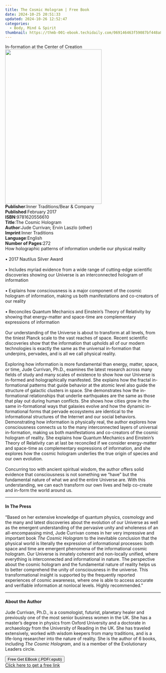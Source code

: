 ```yaml
---
title: The Cosmic Hologram | Free Book
date: 2024-10-25 20:51:33
updated: 2024-10-26 12:52:47
categories:
  - Body, Mind & Spirit
thumbnail: https://thmb-001-ebook.techidaily.com/069146463f59087bf448a83f0d47a3acc0f264f8e9f5ea6116d6fc0e0d60eeca.jpg
---
```

<main id="book-container">
  <div class="flex flex-col">
    <div class="book-brief flex-1 py-6 px-4 sm:p-6 md:py-10 md:px-8">
      <!-- brief-->
      <div class="book-brief-main">In-formation at the Center of Creation</div>
    </div>
    <div
      class="book-meta-info flex-1 grid gap-4 col-start-1 col-end-3 row-start-1 sm:mb-6 sm:grid-cols-4 lg:gap-6 lg:col-start-2 lg:row-end-6 lg:row-span-6 lg:mb-0"
    >
      <div
        class="book-meta-info-left place-content-center mt-4 p-4 text-sm leading-6 col-start-2 col-span-2 dark:text-slate-400"
      >
        <img
          class="w-full h-500 object-cover rounded-lg sm:h-255 sm:col-span-2 lg:col-span-full"
          src="https://img-001-ebook.techidaily.com/2a664fd3597711746788b9d59b1a675342748b47e3a4540aa9fc414948b7537c.jpg"
          alt=""
          width="312"
          height="500"
        />
      </div>
      <div
        class="book-meta-info-right mt-2 col-start-1 row-start-2 col-span-3 self-center"
      >
        <!-- meta data  -->
        <div class="flex flex-col px-4 md:px-8">
          <div class="flex-1">
            <strong>Publisher</strong>:<span class="px-2"
              >Inner Traditions/Bear &amp; Company</span
            >
          </div>
          <div class="flex-1">
            <strong>Published</strong>:<span class="px-2">February 2017</span>
          </div>
          <div class="flex-1">
            <strong>ISBN</strong>:<span class="px-2">9781620556610</span>
          </div>
          <div class="flex-1">
            <strong>Title</strong>:<span class="px-2">The Cosmic Hologram</span>
          </div>
          <div class="flex-1">
            <strong>Author</strong>:<span class="px-2"
              >Jude Currivan; Ervin Laszlo (other)</span
            >
          </div>
          <div class="flex-1">
            <strong>Imprint</strong>:<span class="px-2">Inner Traditions</span>
          </div>
          <div class="flex-1">
            <strong>Language</strong>:<span class="px-2">English</span>
          </div>
          <div class="flex-1">
            <strong>Number of Pages</strong>:<span class="px-2">272</span>
          </div>
        </div>
      </div>
    </div>
    <div class="book-description flex-1 py-6 px-4 sm:p-6 md:py-10 md:px-8">
      <div class="book-description-main">
        <div accordion-content="" id="description">
          How holographic patterns of information underlie our physical
          reality<br /><br />• 2017 Nautilus Silver Award<br /><br />• Includes
          myriad evidence from a wide range of cutting-edge scientific
          discoveries showing our Universe is an interconnected hologram of
          information<br /><br />• Explains how consciousness is a major
          component of the cosmic hologram of information, making us both
          manifestations and co-creators of our reality<br /><br />• Reconciles
          Quantum Mechanics and Einstein’s Theory of Relativity by showing that
          energy-matter and space-time are complementary expressions of
          information<br /><br />Our understanding of the Universe is about to
          transform at all levels, from the tiniest Planck scale to the vast
          reaches of space. Recent scientific discoveries show that the
          information that upholds all of our modern technologies is exactly the
          same as the universal in-formation that underpins, pervades, and is
          all we call physical reality.<br /><br />Exploring how information is
          more fundamental than energy, matter, space, or time, Jude Currivan,
          Ph.D., examines the latest research across many fields of study and
          many scales of existence to show how our Universe is in-formed and
          holographically manifested. She explains how the fractal
          in-formational patterns that guide behavior at the atomic level also
          guide the structure of galactic clusters in space. She demonstrates
          how the in-formational relationships that underlie earthquakes are the
          same as those that play out during human conflicts. She shows how
          cities grow in the same in-formational ways that galaxies evolve and
          how the dynamic in-formational forms that pervade ecosystems are
          identical to the informational structures of the Internet and our
          social behaviors. Demonstrating how information is physically real,
          the author explores how consciousness connects us to the many
          interconnected layers of universal in-formation, making us both
          manifestations and co-creators of the cosmic hologram of reality. She
          explains how Quantum Mechanics and Einstein’s Theory of Relativity can
          at last be reconciled if we consider energy-matter and space-time as
          complementary expressions of information, and she explores how the
          cosmic hologram underlies the true origin of species and our own
          evolution.<br /><br />Concurring too with ancient spiritual wisdom,
          the author offers solid evidence that consciousness is not something
          we “have” but the fundamental nature of what we and the entire
          Universe are. With this understanding, we can each transform our own
          lives and help co-create and in-form the world around us.
        </div>
        <div class="accordion-fader"></div>
      </div>
    </div>
    <div class="book-excerpts flex-1 py-6 px-4 sm:p-6 md:py-10 md:px-8">
      <!-- excerpts-->
      <div class="book-excerpts-main">
        <hr />
        <h4 class="placeholder placeholder-heading">
          <span>In The Press</span>
        </h4>
        <p>
          “Based on her extensive knowledge of quantum physics, cosmology and
          the many and latest discoveries about the evolution of our Universe as
          well as the emergent understanding of the pervasive unity and
          wholeness of an all-encompassing mind, Jude Currivan comes in her very
          impressive and important book <i>The Cosmic Hologram</i> to the
          inevitable conclusion that the physical world is literally the
          expression of informational processes: both space and time are
          emergent phenomena of the informational cosmic hologram. Our Universe
          is innately coherent and non-locally unified, where everything is
          interconnected and informational in nature. The perspective about the
          cosmic hologram and the fundamental nature of reality helps us to
          better comprehend the unity of consciousness in the universe. This
          transformational insight is supported by the frequently reported
          experiences of cosmic awareness, where one is able to access accurate
          and verifiable information at nonlocal levels. Highly recommended.”
        </p>
      </div>
    </div>
    <div class="book-about-author flex-1 py-6 px-4 sm:p-6 md:py-10 md:px-8">
      <!-- about author-->
      <div class="book-main-author-main">
        <hr />
        <h4 class="placeholder placeholder-heading">
          <span>About the Author</span>
        </h4>
        <p>
          Jude Currivan, Ph.D., is a cosmologist, futurist, planetary healer and
          previously one of the most senior business women in the UK. She has a
          master’s degree in physics from Oxford University and a doctorate in
          archaeology from the University of Reading in the UK. She has traveled
          extensively, worked with wisdom keepers from many traditions, and is a
          life-long researcher into the nature of reality. She is the author of
          6 books, including <i>The Cosmic Hologram</i>, and is a member of the
          Evolutionary Leaders circle.
        </p>
      </div>
    </div>
    <div class="book-free-get flex-1 py-6 px-4 sm:p-6 md:py-10 md:px-8">
      <button
        id="btn-free-get"
        class="bg-blue-500 hover:bg-blue-700 text-white font-bold py-2 px-4 rounded"
      >
        Free Get EBook (.PDF/.epub)
      </button>
      <div id="countdown-display" class="px-2 text-lg mt-2"></div>
      <a
        id="free-link"
        class="hidden bg-blue-500 hover:bg-blue-700 text-white font-bold py-2 px-4 rounded"
        href="https://www.ebooks.com/en-us/book/95782151/the-cosmic-hologram/jude-currivan/"
        target="_blank"
        >Click here to get a free link</a
      >
    </div>
    <script>
      let countdownTime = 0;
      let countdownInterval = null;
      document
        .getElementById('btn-free-get')
        .addEventListener('click', startCountdown);
      function startCountdown() {
        countdownTime = new Date().getTime() + 60000 * 3;
        countdownInterval = setInterval(updateCountdown, 1000);
        document.getElementById('btn-free-get').disabled = true;
        document
          .getElementById('btn-free-get')
          .classList.add('bg-gray-500', 'cursor-not-allowed');
      }
      function updateCountdown() {
        let currentTime = new Date().getTime();
        let timeLeft = countdownTime - currentTime;
        let secondsLeft = Math.floor(timeLeft / 1000);
        document.getElementById('countdown-display').innerHTML =
          `Remaining time: ${secondsLeft} seconds.`;
        if (secondsLeft <= 0) {
          clearInterval(countdownInterval);
          document.getElementById('btn-free-get').classList.add('hidden');
          document.getElementById('free-link').classList.remove('hidden');
          document.getElementById('countdown-display').innerHTML = '';
        }
      }
    </script>
  </div>
</main>
